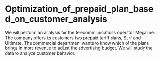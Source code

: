 # Optimization_of_prepaid_plan_based_on_customer_analysis
We will perform an analysis for the telecommunications operator Megaline. The company offers its customers two prepaid tariff plans, Surf and Ultimate. The commercial department wants to know which of the plans brings in more revenue to adjust the advertising budget. We will study the data to analyze customer behavior.
